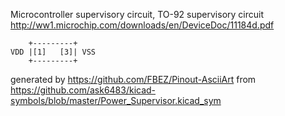 Microcontroller supervisory circuit, TO-92
supervisory circuit
http://ww1.microchip.com/downloads/en/DeviceDoc/11184d.pdf


	    +---------+
	VDD |[1]   [3]| VSS
	    +---------+


generated by https://github.com/FBEZ/Pinout-AsciiArt from https://github.com/ask6483/kicad-symbols/blob/master/Power_Supervisor.kicad_sym